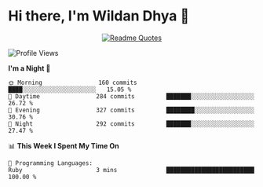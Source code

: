 # Hi there, I'm Wildan Dhya 👋 

<div align="center">
  <a href="https://github.com/piyushsuthar/github-readme-quotes">
    <img src="https://quotes-github-readme.vercel.app/api?quote=Try%2C%20Fail%2C%20Retry&author=unknown&type=vertical&theme=dark" alt="Readme Quotes">
  </a>
</div>

<!--START_SECTION:waka-->
![Profile Views](http://img.shields.io/badge/Profile%20Views-0-blue)

**I'm a Night 🦉** 

```text
🌞 Morning                160 commits         ████░░░░░░░░░░░░░░░░░░░░░   15.05 % 
🌆 Daytime                284 commits         ███████░░░░░░░░░░░░░░░░░░   26.72 % 
🌃 Evening                327 commits         ████████░░░░░░░░░░░░░░░░░   30.76 % 
🌙 Night                  292 commits         ███████░░░░░░░░░░░░░░░░░░   27.47 % 
```


📊 **This Week I Spent My Time On** 

```text
💬 Programming Languages: 
Ruby                     3 mins              █████████████████████████   100.00 % 
```


<!--END_SECTION:waka-->

<!--## GitHub Stats-->
<!--![Top Languages](https://github-readme-stats.vercel.app/api/top-langs/?username=wildandhya&layout=compact&theme=dracula)-->












